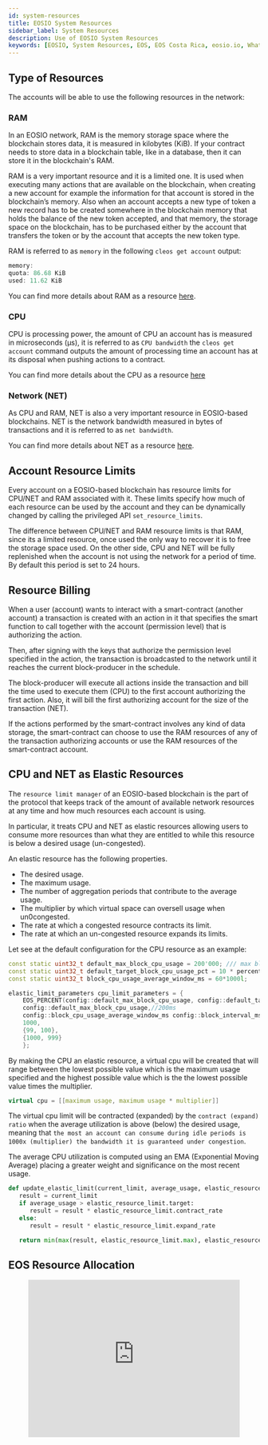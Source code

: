 ```yaml
---
id: system-resources
title: EOSIO System Resources
sidebar_label: System Resources
description: Use of EOSIO System Resources
keywords: [EOSIO, System Resources, EOS, EOS Costa Rica, eosio.io, What is System Resources, What is the EOSIO System Resources, Blockchain Resources]
---
```


## Type of Resources

The accounts will be able to use the following resources in the network:

### RAM

In an EOSIO network, RAM is the memory storage space where the blockchain stores data, it is measured in kilobytes (KiB). If your contract needs to store data in a blockchain table, like in a database, then it can store it in the blockchain's RAM.

RAM is a very important resource and it is a limited one. It is used when executing many actions that are available on the blockchain, when creating a new account for example the information for that account is stored in the blockchain’s memory. Also when an account accepts a new type of token a new record has to be created somewhere in the blockchain memory that holds the balance of the new token accepted, and that memory, the storage space on the blockchain, has to be purchased either by the account that transfers the token or by the account that accepts the new token type.

RAM is referred to as `memory` in the following `cleos get account` output:

```C++
memory:
quota: 86.68 KiB
used: 11.62 KiB  
```

You can find more details about RAM as a resource [here](https://developers.eos.io/manuals/eosio.contracts/latest/key-concepts/ram).

### CPU

CPU is processing power, the amount of CPU an account has is measured in microseconds (μs), it is referred to as `CPU bandwidth` the `cleos get account` command outputs the amount of processing time an account has at its disposal when pushing actions to a contract.

You can find more details about the CPU as a resource [here](https://developers.eos.io/manuals/eosio.contracts/latest/key-concepts/cpu)

### Network (NET)

As CPU and RAM, NET is also a very important resource in EOSIO-based blockchains. NET is the network bandwidth measured in bytes of transactions and it is referred to as `net bandwidth`.

You can find more details about NET as a resource [here](https://developers.eos.io/manuals/eosio.contracts/latest/key-concepts/net).

## Account Resource Limits

Every account on a EOSIO-based blockchain has resource limits for CPU/NET and RAM associated with it. These limits specify how much of each resource can be used by the account and they can be dynamically changed by calling the privileged API `set_resource_limits`.

The difference between CPU/NET and RAM resource limits is that RAM, since its a limited resource, once used the only way to recover it is to free the storage space used. On the other side, CPU and NET will be fully replenished when the account is not using the network for a period of time. By default this period is set to 24 hours.

## Resource Billing

When a user (account) wants to interact with a smart-contract (another account) a transaction is created with an action in it that specifies the smart function to call together with the account (permission level) that is authorizing the action.

Then, after signing with the keys that authorize the permission level specified in the action, the transaction is broadcasted to the network until it reaches the current block-producer in the schedule.

The block-producer will execute all actions inside the transaction and bill the time used to execute them (CPU) to the first account authorizing the first action. Also, it will bill the first authorizing account for the size of the transaction (NET).

If the actions performed by the smart-contract involves any kind of data storage, the smart-contract can choose to use the RAM resources of any of the transaction authorizing accounts or use the RAM resources of the smart-contract account.

## CPU and NET as Elastic Resources

The `resource limit manager` of an EOSIO-based blockchain is the part of the protocol that keeps track of the amount of available network resources at any time and how much resources each account is using.

In particular, it treats CPU and NET as elastic resources allowing users to consume more resources than what they are entitled to while this resource is below a desired usage (un-congested).

An elastic resource has the following properties.

- The desired usage.
- The maximum usage.
- The number of aggregation periods that contribute to the average usage.
- The multiplier by which virtual space can oversell usage when un0congested.
- The rate at which a congested resource contracts its limit.
- The rate at which an un-congested resource expands its limits.

Let see at the default configuration for the CPU resource as an example:

```c++
const static uint32_t default_max_block_cpu_usage = 200'000; /// max block cpu usage in microseconds
const static uint32_t default_target_block_cpu_usage_pct = 10 * percent_1;
const static uint32_t block_cpu_usage_average_window_ms = 60*1000l;
```

```c++
elastic_limit_parameters cpu_limit_parameters = {
	EOS_PERCENT(config::default_max_block_cpu_usage, config::default_target_block_cpu_usage_pct), 	//10% of 200ms
	config::default_max_block_cpu_usage,//200ms
    config::block_cpu_usage_average_window_ms config::block_interval_ms, 							// 60s (120 blocks)
	1000, 																							//x1000 multiplier 
	{99, 100},																						//contract ratio 0.99 
	{1000, 999}																						//expand ratio 1.001
	};
```
By making the CPU an elastic resource, a virtual cpu will be created that will range between the lowest possible value which is the maximum usage specified and the highest possible value which is the the lowest possible value times the multiplier.

```c++
virtual cpu = [[maximum usage, maximum usage * multiplier]]
```

The virtual cpu limit will be contracted (expanded) by the `contract (expand) ratio` when the average utilization is above (below) the desired usage, meaning that `the most an account can consume during idle periods is 1000x (multiplier) the bandwidth it is guaranteed under congestion`.

The average CPU utilization is computed using an EMA (Exponential Moving Average) placing a greater weight and significance on the most recent usage.

```python
def update_elastic_limit(current_limit, average_usage, elastic_resource_limit):
   result = current_limit
   if average_usage > elastic_resource_limit.target:
      result = result * elastic_resource_limit.contract_rate
   else:
      result = result * elastic_resource_limit.expand_rate

   return min(max(result, elastic_resource_limit.max), elastic_resource_limit.max * elastic_resource_limit.max_multiplier)
```

## EOS Resource Allocation

<figure class="video_container">
  <iframe width="100%"  height="315" src="https://www.youtube.com/embed/N6CTRdx6NVE" frameborder="0" allowfullscreen="true"> </iframe>
</figure>